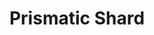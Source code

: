---
templateKey: blog-post
featuredpost: false
featuredimage: /assets/Prismatic_Shard.png
title: Prismatic Shard
description: Mineral
testfield: 148
---